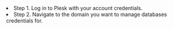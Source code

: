 <li>Step 1. Log in to Plesk with your account credentials.</li>
<li>Step 2. Navigate to the domain you want to manage databases credentials for.</li>
